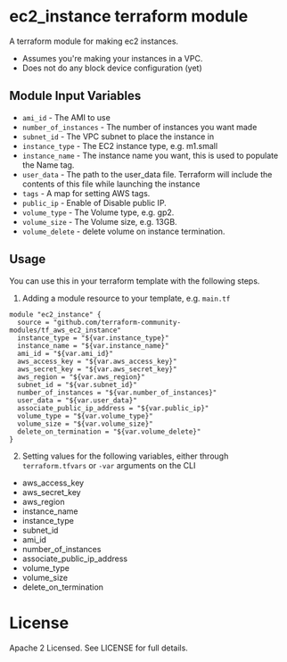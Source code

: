 ec2_instance terraform module
=======================

A terraform module for making ec2 instances.
* Assumes you're making your instances in a VPC.
* Does not do any block device configuration (yet)

Module Input Variables
----------------------

- `ami_id` - The AMI to use
- `number_of_instances`  - The number of instances you want made
- `subnet_id` - The VPC subnet to place the instance in
- `instance_type` - The EC2 instance type, e.g. m1.small
- `instance_name` - The instance name you want, this is used to populate
    the Name tag.
- `user_data` - The path to the user_data file. Terraform will include the contents of this file while launching the instance
- `tags` - A map for setting AWS tags.
- `public_ip` - Enable of Disable public IP.
- `volume_type` - The Volume type, e.g. gp2.
- `volume_size` - The Volume size, e.g. 13GB.
- `volume_delete` - delete volume on instance termination.

Usage
-----

You can use this in your terraform template with the following steps.

1. Adding a module resource to your template, e.g. `main.tf`

```
module "ec2_instance" {
  source = "github.com/terraform-community-modules/tf_aws_ec2_instance"
  instance_type = "${var.instance_type}"
  instance_name = "${var.instance_name}"
  ami_id = "${var.ami_id}"
  aws_access_key = "${var.aws_access_key}"
  aws_secret_key = "${var.aws_secret_key}"
  aws_region = "${var.aws_region}"
  subnet_id = "${var.subnet_id}"
  number_of_instances = "${var.number_of_instances}"
  user_data = "${var.user_data}"
  associate_public_ip_address = "${var.public_ip}"
  volume_type = "${var.volume_type}"
  volume_size = "${var.volume_size}"
  delete_on_termination = "${var.volume_delete}"
}
```

2. Setting values for the following variables, either through `terraform.tfvars` or `-var` arguments on the CLI

- aws_access_key
- aws_secret_key
- aws_region
- instance_name
- instance_type
- subnet_id
- ami_id
- number_of_instances
- associate_public_ip_address
- volume_type
- volume_size
- delete_on_termination

License
=======

Apache 2 Licensed. See LICENSE for full details.
